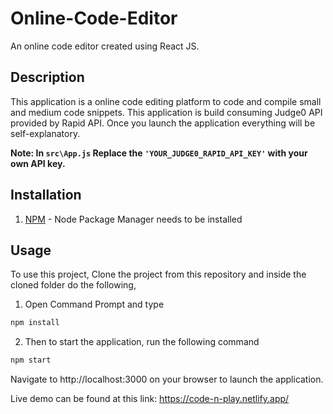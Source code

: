 # Online-Code-Editor

An online code editor created using React JS.

## Description

This application is a online code editing platform to code and compile small and medium code snippets. This application is build consuming Judge0 API provided by Rapid API.
Once you launch the application everything will be self-explanatory.

**Note: In ``` src\App.js ``` Replace the ``` 'YOUR_JUDGE0_RAPID_API_KEY' ``` with your own API key.**

## Installation

1. [NPM](https://www.npmjs.com/get-npm) - Node Package Manager needs to be installed


## Usage

To use this project, Clone the project from this repository and inside the cloned folder do the following,

1. Open Command Prompt and type

```bash
npm install
```

2. Then to start the application, run the following command

```bash
npm start
```

Navigate to http://localhost:3000 on your browser to launch the application.


Live demo can be found at this link: https://code-n-play.netlify.app/



